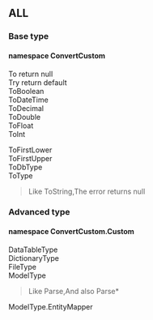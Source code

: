 ## ALL
### Base type
#### namespace ConvertCustom
To return null<br/>
Try return default<br/>
ToBoolean<br/>
ToDateTime<br/>
ToDecimal<br/>
ToDouble<br/>
ToFloat<br/>
ToInt<br/>

ToFirstLower<br/>
ToFirstUpper<br/>
ToDbType<br/>
ToType<br/>

> Like ToString,The error returns null

### Advanced type
#### namespace ConvertCustom.Custom
DataTableType<br/>
DictionaryType<br/>
FileType<br/>
ModelType

> Like Parse,And also Parse*

ModelType.EntityMapper
